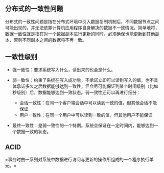 ## 分布式的一致性问题
分布式的一致性问题是指在分布式环境中引入数据复制机制后，不同数据节点之间可能出现的，并无法依靠计算机应用程序自身解决的数据不一致情况。简单地将，数据一致性就是指在对一个数据副本进行更新的同时，必须确保也能更新到其他副本，否则不同副本之间的数据将不再一致。

## 一致性级别
* 强一致性：要求系统写入什么，读出来的也会是什么。

* 弱一致性：约束了系统在写入成功后，不承诺立即可以读到写入的值，也不具体承诺多久之后数据能够达到一致性，但会尽可能保证到某个时间级别（比如秒级别）后，数据能够达到一致状态。弱一致性还可以再进行细分：
  * 会话一致性：在同一个客户端会话中可以读到一致的值，但其他会话不能保证
  * 用户一致性：在同一个用户中可以读到一致的值，但其他用户不能保证

* 最终一致性：是弱一致性的一个特例。系统会保证在一定时间内，能够达到一个数据一致的状态。

## ACID
=事务时由一系列对系统中数据进行访问与更新的操作所组成的一个程序执行单元。=
